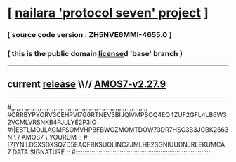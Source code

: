 
# [ [nailara 'protocol seven' project](http://nailara.network/) ]

### [ source code version : ZH5NVE6MMI-4655.0 ]

### ( this is the public domain [license](../license)d 'base' branch )
---
## current [release](https://github.com/nailara-technologies/protocol-7/releases) \\\\// [AMOS7-v2.27.9](https://github.com/nailara-technologies/protocol-7/releases/tag/AMOS7-v2.27.9)
---

#,,.,,.,.,,..,.,,,.,,,.,,,.,,,..,,,.,,,.,,,,,,..,,...,...,,.,,,,,,..,,.,.,,.,,
#CRRBYPYORV3CEHPVI7G6RTNEV3BIJQIVMPSOQ4EQ4ZUF2GFL4LB6W32VCMLVRSNKB4PJLLYE2P3IO
#\\\|EBTLMOJLAGMFSOMVHPBFBWGZMOMTDOW73DR7HSC3B3JGBK2663N \ / AMOS7 \ YOURUM ::
#\[7]YNILD5XSDXSQZD5EAQFBKSUQLINCZJMLHE2SGNIUUDNJRLEKUMCA 7  DATA SIGNATURE ::
#:::::::::::::::::::::::::::::::::::::::::::::::::::::::::::::::::::::::::::::

